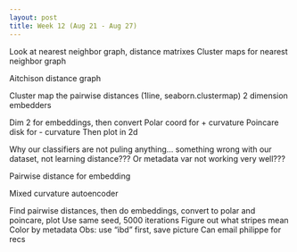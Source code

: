 ```yaml
---
layout: post
title: Week 12 (Aug 21 - Aug 27)
---
```


Look at nearest neighbor graph, distance matrixes
Cluster maps for nearest neighbor graph

Aitchison distance graph 

Cluster map the pairwise distances (1line, seaborn.clustermap)
2 dimension embedders

Dim 2 for embeddings, then convert 
Polar coord  for + curvature
Poincare disk for - curvature 
Then plot in 2d

Why our classifiers are not puling anything… something wrong with our dataset, not learning distance??? Or metadata var not working very well???



Pairwise distance for embedding

Mixed curvature autoencoder

Find pairwise distances, then do embeddings, convert to polar and poincare, plot
Use same seed, 5000 iterations 
Figure out what stripes mean 
Color by metadata 
Obs: use “ibd” first, save picture 
Can email philippe for recs 
